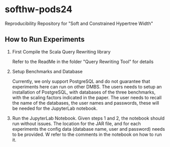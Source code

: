 # softhw-pods24
Reproducibility Repository for "Soft and Constrained Hypertree Width"


## How to Run Experiments 

1) First Compile the Scala Query Rewriting library

   Refer to the ReadMe in the folder "Query Rewriting Tool" for details

2) Setup Benchmarks and Database

   Currently, we only support PostgreSQL and do not guarantee that experiments here can run on other DMBS. The users needs to setup an installation of PostgreSQL, with databases of the three benchmarks, with the scaling factors indicated in the paper. The user needs to recall the name of the databases, the user names and passwords, these will be needed for the JupyterLab notebook.

3) Run the JupyterLab Notebook.
   Given steps 1 and 2, the notebook should run without issues. The location for the JAR file, and for each experiments the config data (database name, user and password) needs to be provided. W refer to the comments in the notebook on how to run it.
